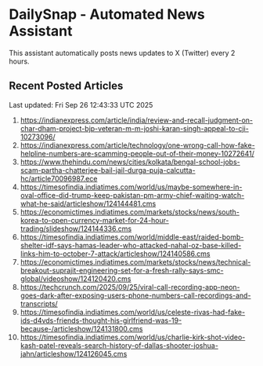 # DailySnap - Automated News Assistant

This assistant automatically posts news updates to X (Twitter) every 2 hours.

## Recent Posted Articles

Last updated: Fri Sep 26 12:43:33 UTC 2025

1. https://indianexpress.com/article/india/review-and-recall-judgment-on-char-dham-project-bjp-veteran-m-m-joshi-karan-singh-appeal-to-cji-10273096/
2. https://indianexpress.com/article/technology/one-wrong-call-how-fake-helpline-numbers-are-scamming-people-out-of-their-money-10272641/
3. https://www.thehindu.com/news/cities/kolkata/bengal-school-jobs-scam-partha-chatterjee-bail-jail-durga-puja-calcutta-hc/article70096987.ece
4. https://timesofindia.indiatimes.com/world/us/maybe-somewhere-in-oval-office-did-trump-keep-pakistan-pm-army-chief-waiting-watch-what-he-said/articleshow/124144481.cms
5. https://economictimes.indiatimes.com/markets/stocks/news/south-korea-to-open-currency-market-for-24-hour-trading/slideshow/124144336.cms
6. https://timesofindia.indiatimes.com/world/middle-east/raided-bomb-shelter-idf-says-hamas-leader-who-attacked-nahal-oz-base-killed-links-him-to-october-7-attack/articleshow/124140586.cms
7. https://economictimes.indiatimes.com/markets/stocks/news/technical-breakout-suprajit-engineering-set-for-a-fresh-rally-says-smc-global/videoshow/124120420.cms
8. https://techcrunch.com/2025/09/25/viral-call-recording-app-neon-goes-dark-after-exposing-users-phone-numbers-call-recordings-and-transcripts/
9. https://timesofindia.indiatimes.com/world/us/celeste-rivas-had-fake-ids-d4vds-friends-thought-his-girlfriend-was-19-because-/articleshow/124131800.cms
10. https://timesofindia.indiatimes.com/world/us/charlie-kirk-shot-video-kash-patel-reveals-search-history-of-dallas-shooter-joshua-jahn/articleshow/124126045.cms
